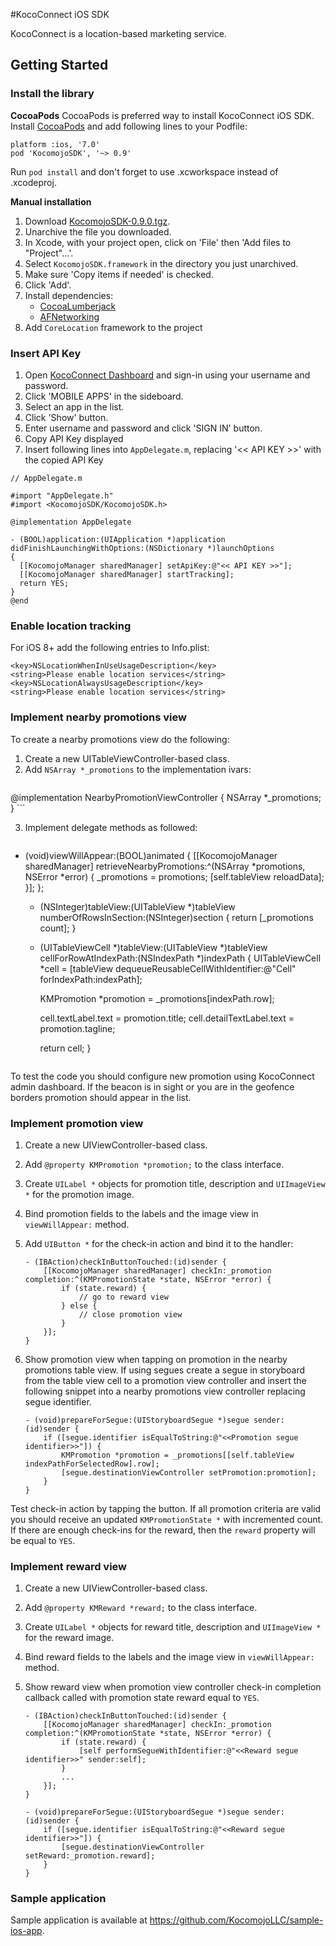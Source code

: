 
#KocoConnect iOS SDK

KocoConnect is a location-based marketing service.

## Getting Started
### Install the library
**CocoaPods**
CocoaPods is preferred way to install KocoConnect iOS SDK. Install [CocoaPods](https://cocoapods.org/) and add following lines to your Podfile:

	platform :ios, '7.0'
    pod 'KocomojoSDK', '~> 0.9'

Run `pod install` and don't forget to use .xcworkspace instead of .xcodeproj.

**Manual installation**

1. Download [KocomojoSDK-0.9.0.tgz](http://assets.kocomojo.net/sdk/KocomojoSDK-0.9.0.tgz).
1. Unarchive the file you downloaded.
1. In Xcode, with your project open, click on 'File' then 'Add files to "Project"...'.
1. Select `KocomojoSDK.framework` in the directory you just unarchived.
1. Make sure 'Copy items if needed' is checked.
1. Click 'Add'.
1. Install dependencies:
	- [CocoaLumberjack](https://github.com/CocoaLumberjack/CocoaLumberjack)
	- [AFNetworking](https://github.com/AFNetworking/AFNetworking)
1. Add `CoreLocation` framework to the project

### Insert API Key

1. Open [KocoConnect Dashboard](https://admin.kocomojo.net/admin/index.html#/dashboard) and sign-in using your username and password.
2. Click 'MOBILE APPS' in the sideboard.
3. Select an app in the list.
3. Click 'Show' button.
4. Enter username and password and click 'SIGN IN' button.
5. Copy API Key displayed
6. Insert following lines into `AppDelegate.m`, replacing '<< API KEY >>' with the copied API Key

```
// AppDelegate.m

#import "AppDelegate.h"
#import <KocomojoSDK/KocomojoSDK.h>

@implementation AppDelegate

- (BOOL)application:(UIApplication *)application
didFinishLaunchingWithOptions:(NSDictionary *)launchOptions
{
  [[KocomojoManager sharedManager] setApiKey:@"<< API KEY >>"];
  [[KocomojoManager sharedManager] startTracking];
  return YES;
}
@end
```

### Enable location tracking
For iOS 8+ add the following entries to Info.plist:
```
<key>NSLocationWhenInUseUsageDescription</key>
<string>Please enable location services</string>
<key>NSLocationAlwaysUsageDescription</key>
<string>Please enable location services</string>
```

### Implement nearby promotions view
To create a nearby promotions view do the following:

1. Create a new UITableViewController-based class.
2. Add `NSArray *_promotions`  to the implementation ivars:
    ```
@implementation NearbyPromotionViewController {
        NSArray *_promotions;
}
    ```
    
3. Implement delegate methods as followed:
    ```
- (void)viewWillAppear:(BOOL)animated {
        [[KocomojoManager sharedManager] retrieveNearbyPromotions:^(NSArray *promotions, NSError *error) {
            _promotions = promotions;
            [self.tableView reloadData];
        }];
    };

    - (NSInteger)tableView:(UITableView *)tableView numberOfRowsInSection:(NSInteger)section {
        return [_promotions count];
    }

    - (UITableViewCell *)tableView:(UITableView *)tableView cellForRowAtIndexPath:(NSIndexPath *)indexPath {
        UITableViewCell *cell = [tableView dequeueReusableCellWithIdentifier:@"Cell" forIndexPath:indexPath];
    
        KMPromotion *promotion = _promotions[indexPath.row];
    
        cell.textLabel.text = promotion.title;
        cell.detailTextLabel.text = promotion.tagline;
    
        return cell;
    }

    ```

To test the code you should configure new promotion using KocoConnect admin dashboard. If the beacon is in sight or you are in the geofence borders promotion should appear in the list.

### Implement promotion view

1. Create a new UIViewController-based class.
2. Add `@property KMPromotion *promotion;` to the class interface.
3. Create `UILabel *` objects for promotion title, description and `UIImageView *` for the promotion image.
4. Bind promotion fields to the labels and the image view in `viewWillAppear:` method.
5. Add `UIButton *` for the check-in action and bind it to the handler:

    ```
    - (IBAction)checkInButtonTouched:(id)sender {
        [[KocomojoManager sharedManager] checkIn:_promotion completion:^(KMPromotionState *state, NSError *error) {
            if (state.reward) {
                // go to reward view
            } else {
                // close promotion view
            }
        }];
    }
    ```
1. Show promotion view when tapping on promotion in the nearby promotions table view. 
    If using segues create a segue in storyboard from the table view cell to a promotion view controller and insert the following snippet into a nearby promotions view controller replacing segue identifier.

    ```
    - (void)prepareForSegue:(UIStoryboardSegue *)segue sender:(id)sender {
        if ([segue.identifier isEqualToString:@"<<Promotion segue identifier>>"]) {
            KMPromotion *promotion = _promotions[[self.tableView indexPathForSelectedRow].row];
            [segue.destinationViewController setPromotion:promotion];
        }
    }

    ```

Test check-in action by tapping the button. If all promotion criteria are valid you should receive an updated `KMPromotionState *` with incremented count. If there are enough check-ins for the reward, then the `reward` property will be equal to `YES`.

### Implement reward view

1. Create a new UIViewController-based class.
2. Add `@property KMReward *reward;` to the class interface.
3. Create `UILabel *` objects for reward title, description and `UIImageView *` for the reward image.
4. Bind reward fields to the labels and the image view in `viewWillAppear:` method.
5. Show reward view when promotion view controller check-in completion callback called with promotion state reward equal to `YES`.

    ```
    - (IBAction)checkInButtonTouched:(id)sender {
        [[KocomojoManager sharedManager] checkIn:_promotion completion:^(KMPromotionState *state, NSError *error) {
            if (state.reward) {
                [self performSegueWithIdentifier:@"<<Reward segue identifier>>" sender:self];
            } 
            ...
        }];
    }

    - (void)prepareForSegue:(UIStoryboardSegue *)segue sender:(id)sender {
        if ([segue.identifier isEqualToString:@"<<Reward segue identifier>>"]) {
            [segue.destinationViewController setReward:_promotion.reward];
        }
    }

    ```
    
### Sample application
Sample application is available at https://github.com/KocomojoLLC/sample-ios-app.
    
